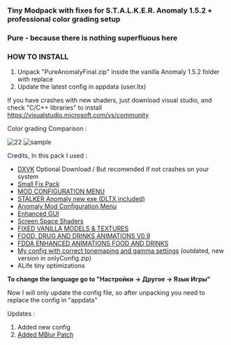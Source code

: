 ### Tiny Modpack with fixes for S.T.A.L.K.E.R. Anomaly 1.5.2 + professional color grading setup
### Pure - because there is nothing superfluous here
### HOW TO INSTALL

1. Unpack "PureAnomalyFinal.zip" inside the vanilla Anomaly 1.5.2 folder with replace
2. Update the latest config in appdata (user.ltx)

If you have crashes with new shaders, just download visual studio, and check "C/C++ libraries" to install https://visualstudio.microsoft.com/vs/community

Color grading Comparison :

![22](https://github.com/TheOldRustyCrown/cleananomaly/assets/13091768/ea3ece9d-0b23-40b7-8d67-bf74264d90e3)
![sample](https://github.com/TheOldRustyCrown/cleananomaly/assets/13091768/3306a897-f1dc-4114-9bb5-d8e255af11e1)

Credits, In this pack I used :

- [DXVK](https://github.com/doitsujin/dxvk) Optional Download / But recomended if not crashes on your system
- [Small Fix Pack](https://www.moddb.com/mods/stalker-anomaly/addons/small-fixes-pack-for-anomaly-152)
- [MOD CONFIGURATION MENU](https://www.moddb.com/mods/stalker-anomaly/addons/anomaly-mod-configuration-menu)
- [STALKER Anomaly new exe (DLTX included)](https://github.com/themrdemonized/STALKER-Anomaly-modded-exes)
- [Anomaly Mod Configuration Menu](https://www.moddb.com/mods/stalker-anomaly/addons/anomaly-mod-configuration-menu)
- [Enhanced GUI](https://www.moddb.com/mods/stalker-anomaly/addons/enhanced-gu)
- [Screen Space Shaders](https://www.moddb.com/mods/stalker-anomaly/addons/screen-space-shaders)
- [FIXED VANILLA MODELS & TEXTURES](https://www.moddb.com/mods/stalker-anomaly/addons/fvm)
- [FOOD, DRUG AND DRINKS ANIMATIONS V0.9](https://www.moddb.com/mods/stalker-anomaly/addons/food-drug-and-drinks-animations-reuploaded)
- [FDDA ENHANCED ANIMATIONS FOOD AND DRINKS](https://www.moddb.com/mods/stalker-anomaly/addons/fdda-enhanced-animations-food-n-drinks)
- [My config with correct tonemaping and gamma settings](https://www.moddb.com/games/stalker-call-of-pripyat/addons/stalker-anomaly-finetuning-config-file) (outdated, new version in onlyConfig.zip)
- ALife tiny optimizations

**To change the language go to "Настройки -> Другое -> Язык Игры"**


Now I will only update the config file, so after unpacking you need to replace the config in "appdata"

Updates :

1. Added new config
2. [Added MBlur Patch](https://www.moddb.com/mods/stalker-anomaly/addons/enhanced-motion-blur)
